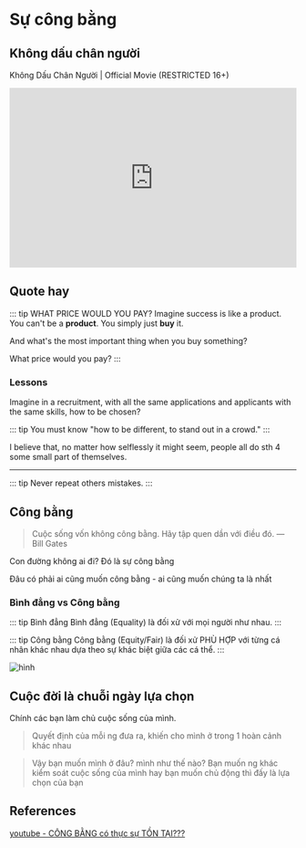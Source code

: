 # Sự công bằng


## Không dấu chân người

Không Dấu Chân Người | Official Movie (RESTRICTED 16+)

<iframe style="max-width: 560px" width="100%" height="315" src="https://www.youtube.com/embed/7AJXcuf1uKI" frameborder="0" allow="accelerometer; autoplay; encrypted-media; gyroscope; picture-in-picture" allowfullscreen></iframe>

## Quote hay

::: tip WHAT PRICE WOULD YOU PAY?
Imagine success is like a product. You can't be a **product**. You simply just **buy** it. 

And what's the most important thing when you buy something?

What price would you pay?
:::


### Lessons 


Imagine in a recruitment, with all the same applications and applicants with the same skills, how to be chosen?

::: tip 
You must know "how to be different, to stand out in a crowd."
:::

I believe that, no matter how selflessly it might seem, people all do sth 4 some small part of themselves.

--- 

::: tip 
Never repeat others mistakes.
:::


## Công bằng

> Cuộc sống vốn không công bằng. Hãy tập quen dần với điều đó.
> ― Bill Gates



Con đường không ai đi? Đó là sự công bằng

Đâu có phải ai cũng muốn công bằng - ai cũng muốn chúng ta là nhất


### Bình đẳng vs Công bằng 

::: tip Bình đẳng
Bình đẳng (Equality) là đối xử với mọi người như nhau.
:::

::: tip Công bằng
Công bằng (Equity/Fair) là đối xử PHÙ HỢP với từng cá nhân khác nhau dựa theo sự khác biệt giữa các cá thể.
:::

![hình](@/images/cong-bang.jpg)


## Cuộc đời là chuỗi ngày lựa chọn

Chính các bạn làm chủ cuộc sống của mình.

> Quyết định của mỗi ng đưa ra, khiến cho mình ở trong 1 hoàn cảnh khác nhau 

> Vậy bạn muốn mình ở đâu? mình như thế nào?
> Bạn muốn ng khác kiểm soát cuộc sống của mình hay bạn muốn chủ động thì đấy là lựa chọn của bạn


## References 

[youtube - CÔNG BẰNG có thực sự TỒN TẠI???](https://www.youtube.com/watch?v=eNWbr5o1wpo)

